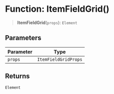# Function: ItemFieldGrid()

> **ItemFieldGrid**(`props`): `Element`

## Parameters

| Parameter | Type |
| ------ | ------ |
| `props` | `ItemFieldGridProps` |

## Returns

`Element`
